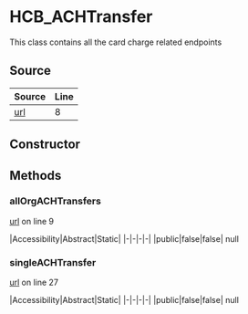 # HCB_ACHTransfer

This class contains all the card charge related endpoints
## Source
|Source|Line|
|-|-|
|[url](https://github.com/devramsean0/hcb.js/blob/e86de89/src/api_endpoints/ACH_transfer.ts#L8)|8|
## Constructor
## Methods
### allOrgACHTransfers
[url](https://github.com/devramsean0/hcb.js/blob/e86de89/src/api_endpoints/ACH_transfer.ts#L9) on line 9  

|Accessibility|Abstract|Static|
|-|-|-|-|
|public|false|false|
null

### singleACHTransfer
[url](https://github.com/devramsean0/hcb.js/blob/e86de89/src/api_endpoints/ACH_transfer.ts#L27) on line 27  

|Accessibility|Abstract|Static|
|-|-|-|-|
|public|false|false|
null
